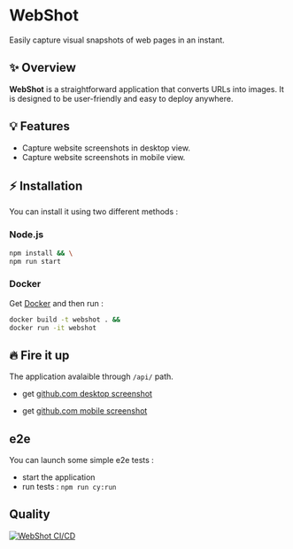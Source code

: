 # WebShot

Easily capture visual snapshots of web pages in an instant.

## :sparkles: Overview

**WebShot** is a straightforward application that converts URLs into images. It is designed to be user-friendly and easy to deploy anywhere.

## :bulb: Features

- Capture website screenshots in desktop view.
- Capture website screenshots in mobile view.

## :zap: Installation

You can install it using two different methods :

### Node.js

```bash
npm install && \
npm run start
```

### Docker

Get [Docker](https://docs.docker.com/get-docker/) and then run :

```bash
docker build -t webshot . && 
docker run -it webshot
```

## :fire: Fire it up

The application avalaible through `/api/` path.

- get [github.com desktop screenshot](http://localhost:3000/api/github.com)

- get [github.com mobile screenshot](http://localhost:3000/api/github.com?device=mobile)

## e2e

You can launch some simple e2e tests :

- start the application
- run tests : ```npm run cy:run```

## Quality

[![WebShot CI/CD](https://github.com/elzinko/webshot/actions/workflows/main.yml/badge.svg?branch=main)](https://github.com/elzinko/webshot/actions/workflows/main.yml)
